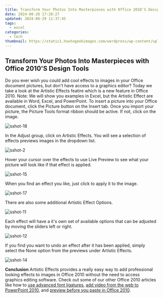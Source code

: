 ```yaml
---
title: Transform Your Photos Into Masterpieces with Office 2010'S Design Tools
date: 2024-08-28 17:28:27
updated: 2024-08-29 11:37:45
tags:
  - excel
categories:
  - tech
thumbnail: https://static1.howtogeekimages.com/wordpress/wp-content/uploads/2010/05/sshot330.png
---
```


## Transform Your Photos Into Masterpieces with Office 2010'S Design Tools

Do you ever wish you could add cool effects to images in your Office document pictures, but don't have access to a graphics editor? Today we take a look at the Artistic Effects featire which is a new feature in Office 2010\. Note: We will show you examples in Excel, but the Artistic Effect are available in Word, Excel, and PowerPoint. To insert a picture into your Office document, click the Picture button on the Insert tab. Once you import your picture, the Picture Tools format ribbon should be active. If not, click on the image. 

![sshot-18](https://static1.howtogeekimages.com/wordpress/wp-content/uploads/2010/05/sshot189.png) 

 In the Adjust group, click on Artistic Effects. You will see a selection of effects previews images in the dropdown list. 

![sshot-2](https://static1.howtogeekimages.com/wordpress/wp-content/uploads/2010/05/sshot230.png) 

 Hover your cursor over the effects to use Live Preview to see what your picture will look like if that effect is applied. 

![sshot-15](https://static1.howtogeekimages.com/wordpress/wp-content/uploads/2010/05/sshot1511.png) 

 When you find an effect you like, just click to apply it to the image. 

![sshot-17](https://static1.howtogeekimages.com/wordpress/wp-content/uploads/2010/05/sshot1710.png) 

 There are also some additional Artistic Effect Options. 

![sshot-11](https://static1.howtogeekimages.com/wordpress/wp-content/uploads/2010/05/sshot1116.png) 

 Each effect will have a it's own set of available options that can be adjusted by moving the sliders left or right. 

![sshot-12](https://static1.howtogeekimages.com/wordpress/wp-content/uploads/2010/05/sshot1217.png) 

 If you find you want to undo an effect after it has been applied, simply select the None option from the previews under Artistic Effects. 

![sshot-14](https://static1.howtogeekimages.com/wordpress/wp-content/uploads/2010/05/sshot1412.png) 

**Conclusion** Artistic Effects provides a really easy way to add professional looking effects to images in Office 2010 without the need to access graphics editing software. Check out some of our other Office 2010 articles like how to [use advanced font ligatures](https://location-social.techidaily.com/how-to-pause-life360-location-sharing-for-honor-magic-5-drfone-by-drfone-virtual-android/), [add video from the web to PowerPoint 2010](https://youtube-web.techidaily.com/n-2024-free-youtube-end-screen-templates-plushow-tos/), and [preview before you paste in Office 2010](https://video-screen-grab.techidaily.com/decoding-the-new-apeaksoft-screenscape-expert-analysis/).

<ins class="adsbygoogle"
     style="display:block"
     data-ad-format="autorelaxed"
     data-ad-client="ca-pub-7571918770474297"
     data-ad-slot="1223367746"></ins>



<ins class="adsbygoogle"
     style="display:block"
     data-ad-client="ca-pub-7571918770474297"
     data-ad-slot="8358498916"
     data-ad-format="auto"
     data-full-width-responsive="true"></ins>
